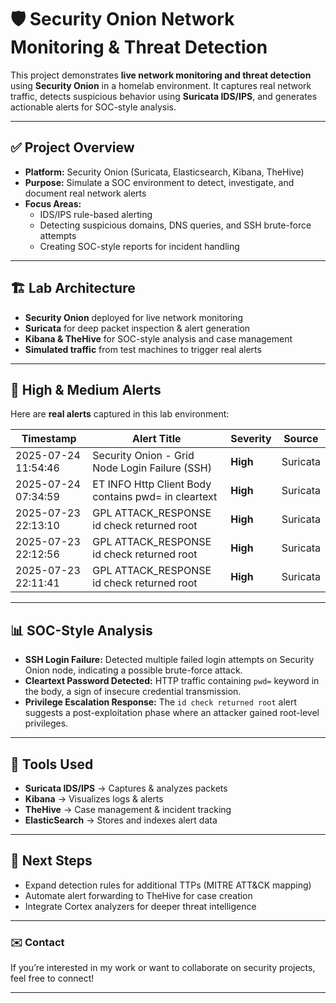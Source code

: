 # 🛡️ Security Onion Network Monitoring & Threat Detection  

This project demonstrates **live network monitoring and threat detection** using **Security Onion** in a homelab environment. It captures real network traffic, detects suspicious behavior using **Suricata IDS/IPS**, and generates actionable alerts for SOC-style analysis.  

---

## ✅ Project Overview  

- **Platform:** Security Onion (Suricata, Elasticsearch, Kibana, TheHive)  
- **Purpose:** Simulate a SOC environment to detect, investigate, and document real network alerts  
- **Focus Areas:**  
  - IDS/IPS rule-based alerting  
  - Detecting suspicious domains, DNS queries, and SSH brute-force attempts  
  - Creating SOC-style reports for incident handling  

---

## 🏗️ Lab Architecture  

- **Security Onion** deployed for live network monitoring  
- **Suricata** for deep packet inspection & alert generation  
- **Kibana & TheHive** for SOC-style analysis and case management  
- **Simulated traffic** from test machines to trigger real alerts  

---

## 🚨 High & Medium Alerts  

Here are **real alerts** captured in this lab environment:  

| **Timestamp** | **Alert Title** | **Severity** | **Source** |  
|---------------|-----------------|--------------|------------|  
| 2025-07-24 11:54:46 | Security Onion - Grid Node Login Failure (SSH) | **High** | Suricata |  
| 2025-07-24 07:34:59 | ET INFO Http Client Body contains pwd= in cleartext | **High** | Suricata |  
| 2025-07-23 22:13:10 | GPL ATTACK_RESPONSE id check returned root | **High** | Suricata |  
| 2025-07-23 22:12:56 | GPL ATTACK_RESPONSE id check returned root | **High** | Suricata |  
| 2025-07-23 22:11:41 | GPL ATTACK_RESPONSE id check returned root | **High** | Suricata |  

---

## 📊 SOC-Style Analysis  

- **SSH Login Failure:** Detected multiple failed login attempts on Security Onion node, indicating a possible brute-force attack.  
- **Cleartext Password Detected:** HTTP traffic containing `pwd=` keyword in the body, a sign of insecure credential transmission.  
- **Privilege Escalation Response:** The `id check returned root` alert suggests a post-exploitation phase where an attacker gained root-level privileges.  

---

## 🔧 Tools Used  

- **Suricata IDS/IPS** → Captures & analyzes packets  
- **Kibana** → Visualizes logs & alerts  
- **TheHive** → Case management & incident tracking  
- **ElasticSearch** → Stores and indexes alert data  

---

## 📌 Next Steps  

- Expand detection rules for additional TTPs (MITRE ATT&CK mapping)  
- Automate alert forwarding to TheHive for case creation  
- Integrate Cortex analyzers for deeper threat intelligence  

---

### ✉️ Contact  

If you’re interested in my work or want to collaborate on security projects, feel free to connect!  

---


